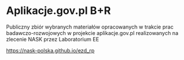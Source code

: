 # Aplikacje.gov.pl B+R

Publiczny zbiór wybranych materiałów opracowanych w trakcie prac
badawczo-rozwojowych w projekcie aplikacje.gov.pl realizowanych na zlecenie NASK
przez Laboratorium EE

https://nask-polska.github.io/ezd_rp
